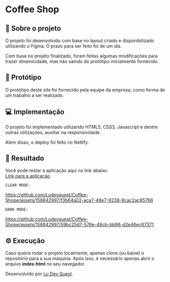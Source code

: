 # Coffee Shop

## 🚀 Sobre o projeto
O projeto foi desenvolvido com base no layout criado e disponibilizado utilizando o Figma. O prazo para ser feito foi de um dia. <br>

Com base no projeto finalizado, foram feitas algumas modificações para trazer dinamicidade, mas não saindo do protótipo inicialmente fornecido. <br>

## 🎨 Protótipo
O protótipo deste site foi fornecido pela equipe da empresa, como forma de um trabalho a ser realizado.

## 💻 Implementação
O projeto foi implementado utilizando HTML5, CSS3, Javascript e dentre outras utilizações, auxiliar na responsividade. <br>

Além disso, o deploy foi feito no Netlify.

## 👏 Resultado
Você pode testar a aplicação aqui no link abaixo: <br>
<a href="https://shcoffee.netlify.app" target="_blank">Link para a aplicação</a>

```CLEAR MODE:``` <br>

https://github.com/Ludevquest/Coffee-Shope/assets/158842997/f3b64a02-aca7-48e7-9238-8cac2ac85766 

```DARK MODE:```<br>

https://github.com/Ludevquest/Coffee-Shope/assets/158842997/59bc25d7-576e-48cb-bb96-d2e46ec67371

## ⚙️ Execução
Caso queira rodar o projeto localmente, apenas clone (ou baixe) o repositório para a sua máquina.
Após isso, é necessário apenas abrir o arquivo <strong>index.html</strong> no seu navegador. <br>

Desenvolvido por <a href="https://github.com/Ludevquest"> Lu Dev Quest</a>.
